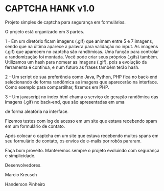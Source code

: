 # CAPTCHA HANK v1.0

Projeto simples de captcha para segurança em formulários.

O projeto está organizado em 3 partes.

1 - Em um diretório ficam imagens (.gif) que animam entre 5 e 7 imagens, sendo que na última aparece a palavra para validação no input.
As imagens (.gif) que aparecem no captcha são randômicas. Uma função para controlar a randomização foi montada. 
Você pode criar seus próprios (.gifs) também. Utilizamos um hash para nomear as imagens (.gif), pois a evolução da ferramenta é contínua, e num futuro as frases também terão hash.

2 - Um script de sua preferência como Java, Python, PHP fica no back-end selecionando de forma randômica as imagens que aparecerão na interface. Como exemplo para compartilhar, fizemos em PHP.

3 - Um javascript no index.html chama o serviço de geração randômica das imagens (.gif) no back-end, que são apresentadas em uma <div> de forma aleatória na interface. 

Fizemos testes com log de acesso em um site que estava recebendo spam em um formulário de contato.

Após colocar o captcha em um site que estava recebendo muitos spans em seu formulário de contato, os envios de e-mails por robôs pararam. 

Faça bom proveito. 
Manteremos sempre o projeto evoluindo com segurança e simplicidade. 

Desenvolvedores.

Marcio Kreusch

Handerson Pinheiro
